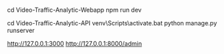 cd Video-Traffic-Analytic-Webapp
npm run dev

cd Video-Traffic-Analytic-API
venv\Scripts\activate.bat
python manage.py runserver

http://127.0.0.1:3000
http://127.0.0.1:8000/admin
